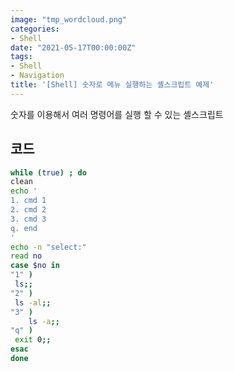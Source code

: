 ```yaml
---
image: "tmp_wordcloud.png"
categories:
- Shell
date: "2021-05-17T00:00:00Z"
tags:
- Shell
- Navigation
title: '[Shell] 숫자로 메뉴 실행하는 셸스크립트 예제'
---
```


숫자를 이용해서 여러 명령어를 실행 할 수 있는 셸스크립트

## 코드

```bash
while (true) ; do
clean
echo '
1. cmd 1
2. cmd 2
3. cmd 3
q. end
'
echo -n "select:"
read no
case $no in
"1" )
 ls;;
"2" )
 ls -al;;
"3" )
    ls -a;;
"q" )
 exit 0;;
esac
done
```

